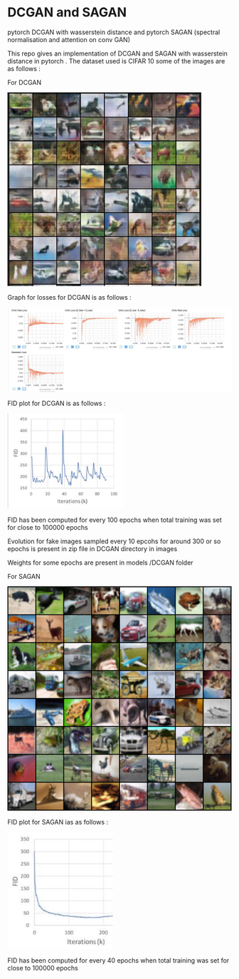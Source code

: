# DCGAN and SAGAN
pytorch DCGAN with wasserstein distance and pytorch SAGAN (spectral normalisation and attention on conv GAN)

This repo gives an implementation of DCGAN and SAGAN with wasserstein distance in pytorch . The dataset used is CIFAR 10 some of the images are as follows :

For DCGAN

![Generated_Images](https://github.com/rsn870/DCGAN/blob/master/DCGAN/fake_samples.JPG?raw=true)

Graph for losses for DCGAN  is as follows :

![Wasserstein_Losses ](https://github.com/rsn870/DCGAN/blob/master/DCGAN/wasserstein.JPG?raw=true)

FID plot for DCGAN is as follows :

![FID for DCGAN](https://github.com/rsn870/DCGAN/blob/master/DCGAN/FID.JPG?raw=true)

FID has been computed for every 100 epochs when total training was set for close to 100000 epochs

Evolution for fake images sampled every 10 epcohs for around 300 or so epochs is present in zip file in DCGAN directory in images 

Weights for some epochs are present in models /DCGAN folder

For SAGAN

![Generated_Images](https://github.com/rsn870/DCGAN/blob/master/SAGAN/fake_samples.png?raw=true)

FID plot for SAGAN ias as follows :

![FID for SAGAN](https://github.com/rsn870/DCGAN/blob/master/SAGAN/FID.JPG?raw=true)



FID has been computed for every 40 epochs when total training was set for close to 100000 epochs





